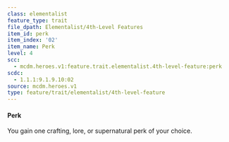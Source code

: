 ```yaml
---
class: elementalist
feature_type: trait
file_dpath: Elementalist/4th-Level Features
item_id: perk
item_index: '02'
item_name: Perk
level: 4
scc:
  - mcdm.heroes.v1:feature.trait.elementalist.4th-level-feature:perk
scdc:
  - 1.1.1:9.1.9.10:02
source: mcdm.heroes.v1
type: feature/trait/elementalist/4th-level-feature
---
```


#### Perk

You gain one crafting, lore, or supernatural perk of your choice.
